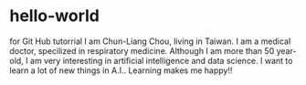 # hello-world
for Git Hub tutorrial
I am Chun-Liang Chou, living in Taiwan. I am a medical doctor, specilized in respiratory medicine. Although I am more than 50 year-old, I am very interesting in artificial intelligence and data science. I want to learn a lot of new things in A.I.. Learning makes me happy!!
